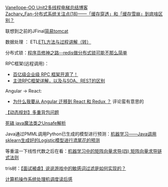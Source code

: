 [Vanellope-OO Unit2多线程电梯总结博客](https://www.cnblogs.com/vanellopeblog/p/OOUnit2.html)      
[Zachary_Fan-分布式系统关注点(18)——「缓存穿透」和「缓存雪崩」到底啥区别？](https://www.cnblogs.com/Zachary-Fan/p/destroyseed.html)

联想到之前的JFinal[简易tomcat](https://www.cnblogs.com/jyroy/p/10778760.html#idx_4)

数据处理 ： ETL[ETL方法与过程讲解（转）](https://blog.csdn.net/weixin_39879326/article/details/80316996)

分布式锁：[程序员修神之路--redis做分布式锁可能不那么简单](https://www.cnblogs.com/zhanlang/p/10776370.html)

RPC框架(远程调用)：
* [百亿级企业级 RPC 框架开源了！](https://www.cnblogs.com/ityouknow/p/10811272.html)
* [主流RPC框架详解，以及与SOA、REST的区别](https://cloud.tencent.com/developer/article/1346864)

Angular -> React:
* [为什么我要从 Angular 迁移到 React 和 Redux ？](https://www.oschina.net/translate/why-im-switching-from-angular-to-react-and-redux-in-2018) 评论蛮有意思的

[【动态规划】多重背包问题](https://www.cnblogs.com/mfrank/p/10816837.html)

[死磕 java魔法类之Unsafe解析](https://www.cnblogs.com/tong-yuan/p/Unsafe.html)

Java通过PMML调用Python已生成的模型进行预测：[机器学习——Java调用sklearn生成好的Logistic模型进行鸢尾花的预测](https://www.cnblogs.com/baby-lily/p/10822048.html)

等重温一下线性代数之后在看：[机器学习中的矩阵向量求导(四) 矩阵向量求导链式法则](https://www.cnblogs.com/pinard/p/10825264.html)

tris树：[【面试被虐】说说游戏中的敏感词过滤是如何实现的？](https://www.cnblogs.com/kubidemanong/p/10834993.html)

[计算机操作系统处理机调度读后感](https://www.cnblogs.com/godoforange/p/10828824.html)
